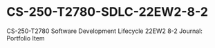 # CS-250-T2780-SDLC-22EW2-8-2
CS-250-T2780 Software Development Lifecycle 22EW2 8-2 Journal: Portfolio Item
